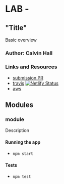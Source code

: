 # LAB - #

## "Title"
Basic overview

### Author: Calvin Hall

### Links and Resources
* [submission PR](https://github.com/Clownvin-cr-deltav-401d4/lab-#/pull/1)
* [travis](https://www.travis-ci.com/Clownvin-cr-deltav-401d4/lab-#)
[![Netlify Status](https://api.netlify.com/api/v1/badges/40b41ce8-de0b-46c7-947e-8ff91048c8c8/deploy-status)](https://app.netlify.com/sites/hopeful-bhaskara-69765a/deploys)
* [aws](https://hopeful-bhaskara-69765a.netlify.com/)

## Modules
### module
Description

#### Running the app
* `npm start`
  
#### Tests
* `npm test`
